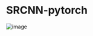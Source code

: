 # SRCNN-pytorch

![image](https://github.com/user-attachments/assets/3489baeb-ac37-4203-8ed8-e1710bac8bf2)
